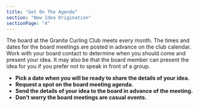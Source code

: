 ```yaml
---
title: "Get On The Agenda"
section: "New Idea Origination"
sectionPage: "4"
---
```


The board at the Granite Curling Club meets every month. The times and dates for the board meetings are posted in advance on the club calendar. Work with your board contact to determine when you should come and present your idea. It may also be that the board member can present the idea for you if you prefer not to speak in front of a group.

- **Pick a date when you will be ready to share the details of your idea.**
- **Request a spot on the board meeting agenda.**
- **Send the details of your idea to the board in advance of the meeting.**
- **Don’t worry the board meetings are casual events.**
